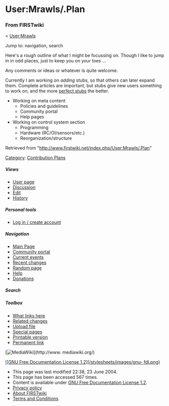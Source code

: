 # User:Mrawls/.Plan

### From FIRSTwiki

&lt; [User:Mrawls](/index.php/User:Mrawls "User:Mrawls" )

Jump to: navigation, search

Here's a rough outline of what I might be focussing on. Though I like to jump
in in odd places, just to keep you on your toes ...

Any comments or ideas or whatever is quite welcome.

Currently I am working on _adding_ stubs, so that others can later expand
them. Complete articles are important, but stubs give new users something to
work on, and the more [perfect
stubs](/index.php?title=FIRSTwiki:Perfect_stubs&action=edit "FIRSTwiki:Perfect
stubs" ) the better.

  * Working on meta content 
    * Policies and guidelines 
    * Community portal 
    * Help pages 
  * Working on control system section 
    * Programming 
    * Hardware (RC/OI/sensors/etc.) 
    * Reorganization/structure 

Retrieved from "<http://www.firstwiki.net/index.php/User:Mrawls/.Plan>"

[Category](/index.php?title=Special:Categories&article=User%3AMrawls%2F.Plan
"Special:Categories" ): [Contribution
Plans](/index.php/Category:Contribution_Plans "Category:Contribution Plans" )

##### Views

  * [User page](/index.php/User:Mrawls/.Plan)
  * [Discussion](/index.php/User_talk:Mrawls/.Plan)
  * [Edit](/index.php?title=User:Mrawls/.Plan&action=edit)
  * [History](/index.php?title=User:Mrawls/.Plan&action=history)

##### Personal tools

  * [Log in / create account](/index.php?title=Special:Userlogin&returnto=User:Mrawls/.Plan)

[](/index.php/Main_Page "Main Page" )

##### Navigation

  * [Main Page](/index.php/Main_Page)
  * [Community portal](/index.php/FIRSTwiki:Community_portal)
  * [Current events](/index.php/Current_events)
  * [Recent changes](/index.php/Special:Recentchanges)
  * [Random page](/index.php/Special:Random)
  * [Help](/index.php/Help:Contents)
  * [Donations](/index.php/FIRSTwiki:Site_support)

##### Search



##### Toolbox

  * [What links here](/index.php/Special:Whatlinkshere/User:Mrawls/.Plan)
  * [Related changes](/index.php/Special:Recentchangeslinked/User:Mrawls/.Plan)
  * [Upload file](/index.php/Special:Upload)
  * [Special pages](/index.php/Special:Specialpages)
  * [Printable version](/index.php?title=User:Mrawls/.Plan&printable=yes)
  * [Permanent link](/index.php?title=User:Mrawls/.Plan&oldid=39579)

[![MediaWiki](/skins/common/images/poweredby_mediawiki_88x31.png)](http://www.
mediawiki.org/)

[![GNU Free Documentation License 1.2](/stylesheets/images/gnu-
fdl.png)](http://www.gnu.org/copyleft/fdl.html)

  * This page was last modified 22:38, 23 June 2004.
  * This page has been accessed 567 times.
  * Content is available under [GNU Free Documentation License 1.2](http://www.gnu.org/copyleft/fdl.html "http://www.gnu.org/copyleft/fdl.html" ).
  * [Privacy policy](/index.php/FIRSTwiki:Privacy_policy "FIRSTwiki:Privacy policy" )
  * [About FIRSTwiki](/index.php/FIRSTwiki:About "FIRSTwiki:About" )
  * [Terms and Conditions](/index.php/FIRSTwiki:Terms_and_conditions "FIRSTwiki:Terms and conditions" )

